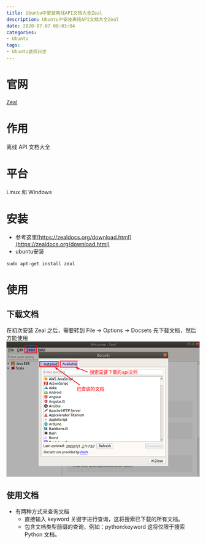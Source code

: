 ```yaml
---
title: Ubuntu中安装离线API文档大全Zeal
description: Ubuntu中安装离线API文档大全Zeal
date: 2020-07-07 08:03:04
categories:
- Ubuntu
tags:
- Ubuntu装机日志
---
```

#   官网
[Zeal](https://zealdocs.org/)

#   作用
离线 API 文档大全

#   平台
Linux 和 Windows 

#   安装
+   参考这里[https://zealdocs.org/download.html](https://zealdocs.org/download.html)
+   ubuntu安装
```shell
sudo apt-get install zeal
```

#   使用
##  下载文档
在初次安装 Zeal 之后，需要转到 File → Options → Docsets 先下载文档，然后方能使用
![](../images/2020/07/20200707001.png)

##  使用文档
+   有两种方式来查询文档
    *   直接输入 keyword 关键字进行查询，这将搜索已下载的所有文档。
    *   包含文档类型前缀的查询，例如：python:keyword 这将仅限于搜索 Python 文档。


